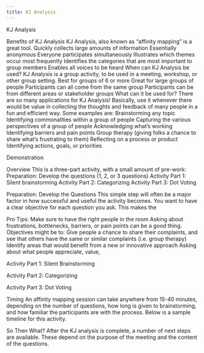 ```yaml
---
title: KJ Analysis
---
```


KJ Analysis

Benefits of KJ Analysis
KJ Analysis, also known as “affinity mapping” is a great tool.
Quickly collects large amounts of information
Essentially anonymous
Everyone participates simultaneously
Illustrates which themes occur most frequently
Identifies the categories that are most important to group members
Enables all voices to be heard
When can KJ Analysis be used?
KJ Analysis is a group activity, to be used in a meeting, workshop, or other group setting.
Best for groups of 6 or more
Great for large groups of people
Participants can all come from the same group
Participants can be from different areas or stakeholder groups
What can it be used for?
There are so many applications for KJ Analysis! Basically, use it whenever there would be value in collecting the thoughts and feedback of many people in a fun and efficient way. Some examples are:
Brainstorming any topic
Identifying commonalities within a group of people
Capturing the various perspectives of a group of people
Acknowledging what’s working
Identifying barriers and pain points
Group therapy (giving folks a chance to share what’s frustrating to them)
Reflecting on a process or product
Identifying actions, goals, or priorities

Demonstration

Overview
This is a three-part activity, with a small amount of pre-work:
Preparation: Develop the questions (1, 2, or 3 questions)
Activity Part 1: Silent brainstorming
Activity Part 2: Categorizing
Activity Part 3: Dot Voting

Preparation: Develop the Questions
This simple step will often be a major factor in how successful and useful the activity becomes. You want to have a clear objective for each question you ask. This makes the

Pro Tips:
Make sure to have the right people in the room
Asking about frustrations, bottlenecks, barriers, or pain points can be a good thing. Objectives might be to:
Give people a chance to share their complaints, and see that others have the same or similar complaints (i.e. group therapy)
Identify areas that would benefit from a new or innovative approach
Asking about what people appreciate, value,

Activity Part 1: Silent Brainstorming

Activity Part 2: Categorizing

Activity Part 3: Dot Voting

Timing
An affinity mapping session can take anywhere from 15-40 minutes, depending on the number of questions, how long is given to brainstorming, and how familiar the participants are with the process. Below is a sample timeline for this activity.

So Then What?
After the KJ analysis is complete, a number of next steps are available. These depend on the purpose of the meeting and the content of the questions.
